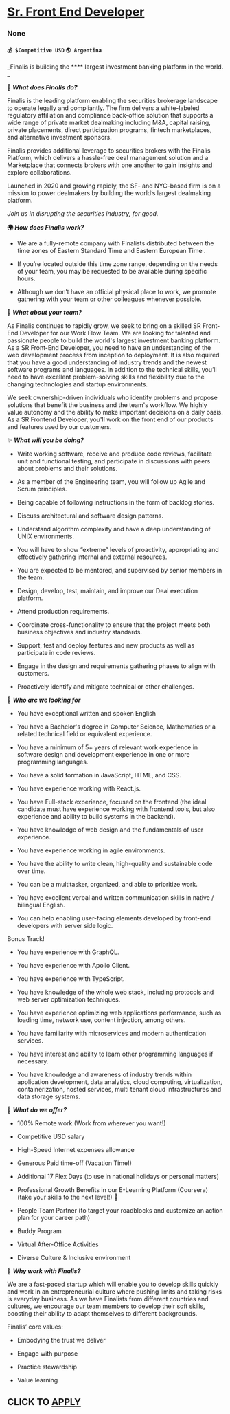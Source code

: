# [Sr. Front End Developer](https://www.remotewlb.com/apply/sr-front-end-developer-97613)  
### None  
#### `💰 $Competitive USD` `🌎 Argentina`  

_Finalis is building the **** largest investment banking platform in the world. _

**🚀 _What does Finalis do?_**

Finalis is the leading platform enabling the securities brokerage landscape to operate legally and compliantly. The firm delivers a white-labeled regulatory affiliation and compliance back-office solution that supports a wide range of private market dealmaking including M&A, capital raising, private placements, direct participation programs, fintech marketplaces, and alternative investment sponsors.

Finalis provides additional leverage to securities brokers with the Finalis Platform, which delivers a hassle-free deal management solution and a Marketplace that connects brokers with one another to gain insights and explore collaborations.

Launched in 2020 and growing rapidly, the SF- and NYC-based firm is on a mission to power dealmakers by building the world’s largest dealmaking platform.

 _Join us in disrupting the securities industry, for good._

  

 **🌍 _How does Finalis work?_**

  * We are a fully-remote company with Finalists distributed between the time zones of Eastern Standard Time and Eastern European Time .

  * If you’re located outside this time zone range, depending on the needs of your team, you may be requested to be available during specific hours.

  * Although we don’t have an official physical place to work, we promote gathering with your team or other colleagues whenever possible. 

**🤝 _What about your team?_**

As Finalis continues to rapidly grow, we seek to bring on a skilled SR Front-End Developer for our Work Flow Team. We are looking for talented and passionate people to build the world's largest investment banking platform. As a SR Front-End Developer, you need to have an understanding of the web development process from inception to deployment. It is also required that you have a good understanding of industry trends and the newest software programs and languages. In addition to the technical skills, you’ll need to have excellent problem-solving skills and flexibility due to the changing technologies and startup environments.

We seek ownership-driven individuals who identify problems and propose solutions that benefit the business and the team's workflow. We highly value autonomy and the ability to make important decisions on a daily basis. As a SR Frontend Developer, you'll work on the front end of our products and features used by our customers.

  

✨ **_What will you be doing?_**

  * Write working software, receive and produce code reviews, facilitate unit and functional testing, and participate in discussions with peers about problems and their solutions.

  * As a member of the Engineering team, you will follow up Agile and Scrum principles. 

  * Being capable of following instructions in the form of backlog stories.

  * Discuss architectural and software design patterns.

  * Understand algorithm complexity and have a deep understanding of UNIX environments.

  * You will have to show “extreme” levels of proactivity, appropriating and effectively gathering internal and external resources.

  * You are expected to be mentored, and supervised by senior members in the team.

  * Design, develop, test, maintain, and improve our Deal execution platform.

  * Attend production requirements.

  * Coordinate cross-functionality to ensure that the project meets both business objectives and industry standards.

  * Support, test and deploy features and new products as well as participate in code reviews.

  * Engage in the design and requirements gathering phases to align with customers.

  * Proactively identify and mitigate technical or other challenges.

  

💬 **_Who are we looking for_**

  * You have exceptional written and spoken English

  * You have a Bachelor's degree in Computer Science, Mathematics or a related technical field or equivalent experience.

  * You have a minimum of 5+ years of relevant work experience in software design and development experience in one or more programming languages.

  * You have a solid formation in JavaScript, HTML, and CSS.

  * You have experience working with React.js.

  * You have Full-stack experience, focused on the frontend (the ideal candidate must have experience working with frontend tools, but also experience and ability to build systems in the backend).

  * You have knowledge of web design and the fundamentals of user experience.

  * You have experience working in agile environments.

  * You have the ability to write clean, high-quality and sustainable code over time.

  * You can be a multitasker, organized, and able to prioritize work.

  * You have excellent verbal and written communication skills in native / bilingual English.

  * You can help enabling user-facing elements developed by front-end developers with server side logic.

  

Bonus Track!

  * You have experience with GraphQL.

  * You have experience with Apollo Client.

  * You have experience with TypeScript.

  * You have knowledge of the whole web stack, including protocols and web server optimization techniques.

  * You have experience optimizing web applications performance, such as loading time, network use, content injection, among others.

  * You have familiarity with microservices and modern authentication services.

  * You have interest and ability to learn other programming languages ​​if necessary.

  * You have knowledge and awareness of industry trends within application development, data analytics, cloud computing, virtualization, containerization, hosted services, multi tenant cloud infrastructures and data storage systems.

🌟 **_What do we offer?_**

  * 100% Remote work (Work from wherever you want!)

  * Competitive USD salary 

  * High-Speed Internet expenses allowance

  * Generous Paid time-off (Vacation Time!)

  * Additional 17 Flex Days (to use in national holidays or personal matters)

  * Professional Growth Benefits in our E-Learning Platform (Coursera) (take your skills to the next level!) **🚀**

  * People Team Partner (to target your roadblocks and customize an action plan for your career path)

  * Buddy Program

  * Virtual After-Office Activities 

  * Diverse Culture & Inclusive environment

🌈 **_Why work with Finalis?_**

We are a fast-paced startup which will enable you to develop skills quickly and work in an entrepreneurial culture where pushing limits and taking risks is everyday business. As we have Finalists from different countries and cultures, we encourage our team members to develop their soft skills, boosting their ability to adapt themselves to different backgrounds.

Finalis’ core values:

  * Embodying the trust we deliver

  * Engage with purpose

  * Practice stewardship

  * Value learning

  
## CLICK TO [APPLY](https://www.remotewlb.com/apply/sr-front-end-developer-97613)

